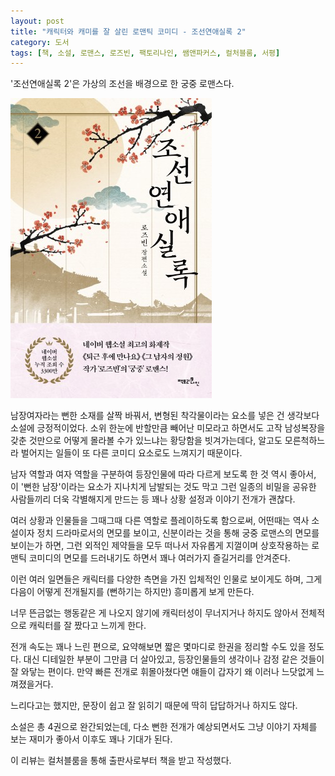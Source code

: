 ```yaml
---
layout: post
title: "캐릭터와 캐미를 잘 살린 로맨틱 코미디 - 조선연애실록 2"
category: 도서
tags: [책, 소설, 로맨스, 로즈빈, 팩토리나인, 쌤앤파커스, 컬처블룸, 서평]
---
```


'조선연애실록 2'은
가상의 조선을 배경으로 한 궁중 로맨스다.

![표지](/images/book/the-annals-of-the-joseon-romance-2-book-h480.jpg)

남장여자라는 뻔한 소재를 살짝 바꿔서,
변형된 착각물이라는 요소를 넣은 건 생각보다 소설에 긍정적이었다.
소위 한눈에 반할만큼 빼어난 미모라고 하면서도 고작 남성복장을 갖춘 것만으로 어떻게 몰라볼 수가 있느냐는 황당함을 빗겨가는데다,
알고도 모른척하느라 벌어지는 일들이 또 다른 코미디 요소로도 느껴지기 때문이다.

남자 역할과 여자 역할을 구분하여
등장인물에 따라 다르게 보도록 한 것 역시 좋아서,
이 '뻔한 남장'이라는 요소가 지나치게 남발되는 것도 막고
그런 일종의 비밀을 공유한 사람들끼리 더욱 각별해지게 만드는 등
꽤나 상황 설정과 이야기 전개가 괜찮다.

여러 상황과 인물들을 그때그때 다른 역할로 플레이하도록 함으로써,
어떤때는 역사 소설이자 정치 드라마로서의 면모를 보이고,
신분이라는 것을 통해 궁중 로맨스의 면모를 보이는가 하면,
그런 외적인 제약들을 모두 떠나서 자유롭게 지껄이며 상호작용하는
로맨틱 코미디의 면모를 드러내기도 하면서
꽤나 여러가지 즐길거리를 안겨준다.

이런 여러 일면들은 캐릭터를 다양한 측면을 가진 입체적인 인물로 보이게도 하며,
그게 다음이 어떻게 전개될지를 (뻔하기는 하지만) 흥미롭게 보게 만든다.

너무 뜬금없는 행동같은 게 나오지 않기에 캐릭터성이 무너지거나 하지도 않아서
전체적으로 캐릭터를 잘 짰다고 느끼게 한다.

전개 속도는 꽤나 느린 편으로,
요약해보면 짧은 몇마디로 한권을 정리할 수도 있을 정도다.
대신 디테일한 부분이 그만큼 더 살아있고,
등장인물들의 생각이나 감정 같은 것들이 잘 와닿는 편이다.
만약 빠른 전개로 휘몰아쳤다면 얘들이 갑자기 왜 이러나 느닷없게 느껴졌을거다.

느리다고는 했지만, 문장이 쉽고 잘 읽히기 때문에 딱히 답답하거나 하지도 않다.

소설은 총 4권으로 완간되었는데,
다소 뻔한 전개가 예상되면서도
그냥 이야기 자체를 보는 재미가 좋아서
이후도 꽤나 기대가 된다.



<div class="im im-info">
이 리뷰는 컬처블룸을 통해 출판사로부터 책을 받고 작성했다.
</div>
